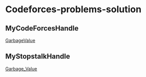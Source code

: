 # Codeforces-problems-solution

## MyCodeForcesHandle
[GarbageValue](https://codeforces.com/profile/GarbageValue)

## MyStopstalkHandle
[Garbage_Value](https://www.stopstalk.com/user/profile/Garbage_Value)
